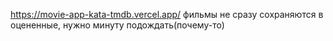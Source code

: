 https://movie-app-kata-tmdb.vercel.app/
фильмы не сразу сохраняются в оцененные, нужно минуту подождать(почему-то)
